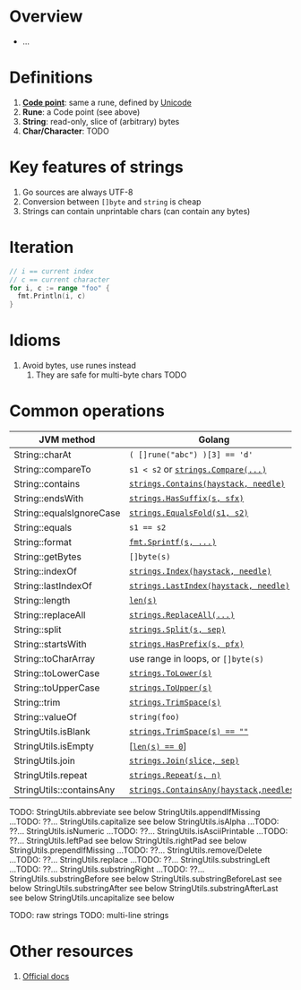 # Overview
- ...


# Definitions
1. [**Code point**](https://en.wikipedia.org/wiki/Code_point): same a rune, defined by [Unicode](https://en.wikipedia.org/wiki/Code_point)
1. **Rune**: a Code point (see above)
1. **String**: read-only, slice of (arbitrary) bytes
1. **Char/Character**: TODO


# Key features of strings
1. Go sources are always UTF-8
1. Conversion between `[]byte` and `string` is cheap
1. Strings can contain unprintable chars (can contain any bytes)



# Iteration
```go
// i == current index
// c == current character
for i, c := range "foo" {
  fmt.Println(i, c)
}
```


# Idioms
1. Avoid bytes, use runes instead
    1. They are safe for multi-byte chars
TODO


# Common operations
|JVM method|Golang|
|---|---|
|String::charAt|`( []rune("abc") )[3] == 'd'`|
|String::compareTo|`s1 < s2` or [`strings.Compare(...)`](https://pkg.go.dev/strings#Compare)|
|String::contains|[`strings.Contains(haystack, needle)`](https://pkg.go.dev/strings#Contains)|
|String::endsWith|[`strings.HasSuffix(s, sfx)`](https://pkg.go.dev/strings#HasSuffix)|
|String::equalsIgnoreCase|[`strings.EqualsFold(s1, s2)`](https://pkg.go.dev/strings#EqualFold)|
|String::equals|`s1 == s2`|
|String::format|[`fmt.Sprintf(s, ...)`](https://pkg.go.dev/fmt#Sprintf)|
|String::getBytes|`[]byte(s)`|
|String::indexOf|[`strings.Index(haystack, needle)`](https://pkg.go.dev/strings#Index)|
|String::lastIndexOf|[`strings.LastIndex(haystack, needle)`](https://pkg.go.dev/strings#LastIndex)|
|String::length|[`len(s)`](https://pkg.go.dev/builtin#len)|
|String::replaceAll|[`strings.ReplaceAll(...)`](https://pkg.go.dev/strings#ReplaceAll)|
|String::split|[`strings.Split(s, sep)`](https://pkg.go.dev/strings#Split)|
|String::startsWith|[`strings.HasPrefix(s, pfx)`](https://pkg.go.dev/strings#HasPrefix)|
|String::toCharArray|use range in loops, or `[]byte(s)`|
|String::toLowerCase|[`strings.ToLower(s)`](https://pkg.go.dev/strings#ToLower)|
|String::toUpperCase|[`strings.ToUpper(s)`](https://pkg.go.dev/strings#ToUpper)|
|String::trim|[`strings.TrimSpace(s)`](https://pkg.go.dev/strings#TrimSpace)|
|String::valueOf|`string(foo)`|
|StringUtils.isBlank|[`strings.TrimSpace(s) == ""`](https://pkg.go.dev/strings#TrimSpace)|
|StringUtils.isEmpty|[[`len(s) == 0`](https://pkg.go.dev/builtin#len)]|
|StringUtils.join|[`strings.Join(slice, sep)`](https://pkg.go.dev/strings#Join)|
|StringUtils.repeat|[`strings.Repeat(s, n)`](https://pkg.go.dev/strings#Repeat)|
|StringUtils::containsAny|[`strings.ContainsAny(haystack,needles)`](https://pkg.go.dev/strings#ContainsAny)|


TODO:
StringUtils.abbreviate			see below
StringUtils.appendIfMissing		...TODO: ??...
StringUtils.capitalize			see below
StringUtils.isAlpha			    ...TODO: ??...
StringUtils.isNumeric			...TODO: ??...
StringUtils.isAsciiPrintable	...TODO: ??...
StringUtils.leftPad			    see below
StringUtils.rightPad			see below
StringUtils.prependIfMissing	...TODO: ??...
StringUtils.remove/Delete		...TODO: ??...
StringUtils.replace			    ...TODO: ??...
StringUtils.substringLeft		...TODO: ??...
StringUtils.substringRight		...TODO: ??...
StringUtils.substringBefore		see below
StringUtils.substringBeforeLast	see below
StringUtils.substringAfter		see below
StringUtils.substringAfterLast	see below
StringUtils.uncapitalize		see below


TODO: raw strings
TODO: multi-line strings


# Other resources
1. [Official docs](https://go.dev/blog/strings)
